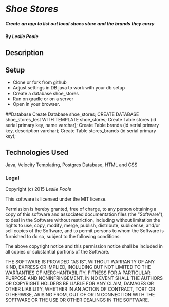 # _Shoe Stores_

##### _Create an app to list out local shoes store and the brands they carry_

#### By _Leslie Poole_

## Description





## Setup

* Clone or fork from github
* Adjust settings in DB.java to work with your db setup
* Create a database shoe_stores
* Run on gradle or on a server
* Open in your browser.

##Database
Create Database shoe_stores;
CREATE DATABASE shoe_stores_test WITH TEMPLATE shoe_stores;
Create Table stores (id serial primary key, name varchar);
Create Table brands (id serial primary key, description varchar);
Create Table stores_brands (id serial primary key);


## Technologies Used

Java, Velocity Templating, Postgres Database, HTML and CSS



### Legal

Copyright (c) 2015 _Leslie Poole_

This software is licensed under the MIT license.

Permission is hereby granted, free of charge, to any person obtaining a copy
of this software and associated documentation files (the "Software"), to deal
in the Software without restriction, including without limitation the rights
to use, copy, modify, merge, publish, distribute, sublicense, and/or sell
copies of the Software, and to permit persons to whom the Software is
furnished to do so, subject to the following conditions:

The above copyright notice and this permission notice shall be included in
all copies or substantial portions of the Software.

THE SOFTWARE IS PROVIDED "AS IS", WITHOUT WARRANTY OF ANY KIND, EXPRESS OR
IMPLIED, INCLUDING BUT NOT LIMITED TO THE WARRANTIES OF MERCHANTABILITY,
FITNESS FOR A PARTICULAR PURPOSE AND NONINFRINGEMENT. IN NO EVENT SHALL THE
AUTHORS OR COPYRIGHT HOLDERS BE LIABLE FOR ANY CLAIM, DAMAGES OR OTHER
LIABILITY, WHETHER IN AN ACTION OF CONTRACT, TORT OR OTHERWISE, ARISING FROM,
OUT OF OR IN CONNECTION WITH THE SOFTWARE OR THE USE OR OTHER DEALINGS IN
THE SOFTWARE.
